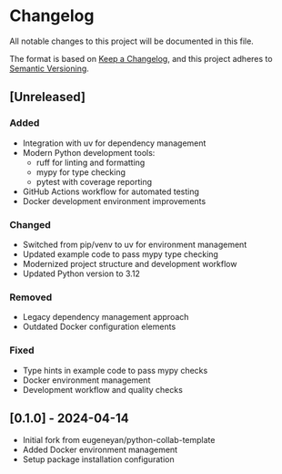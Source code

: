 # Changelog

All notable changes to this project will be documented in this file.

The format is based on [Keep a Changelog](https://keepachangelog.com/en/1.0.0/),
and this project adheres to [Semantic Versioning](https://semver.org/spec/v2.0.0.html).

## [Unreleased]

### Added
- Integration with uv for dependency management
- Modern Python development tools:
  - ruff for linting and formatting
  - mypy for type checking
  - pytest with coverage reporting
- GitHub Actions workflow for automated testing
- Docker development environment improvements

### Changed
- Switched from pip/venv to uv for environment management
- Updated example code to pass mypy type checking
- Modernized project structure and development workflow
- Updated Python version to 3.12

### Removed
- Legacy dependency management approach
- Outdated Docker configuration elements

### Fixed
- Type hints in example code to pass mypy checks
- Docker environment management
- Development workflow and quality checks

## [0.1.0] - 2024-04-14
- Initial fork from eugeneyan/python-collab-template
- Added Docker environment management
- Setup package installation configuration
